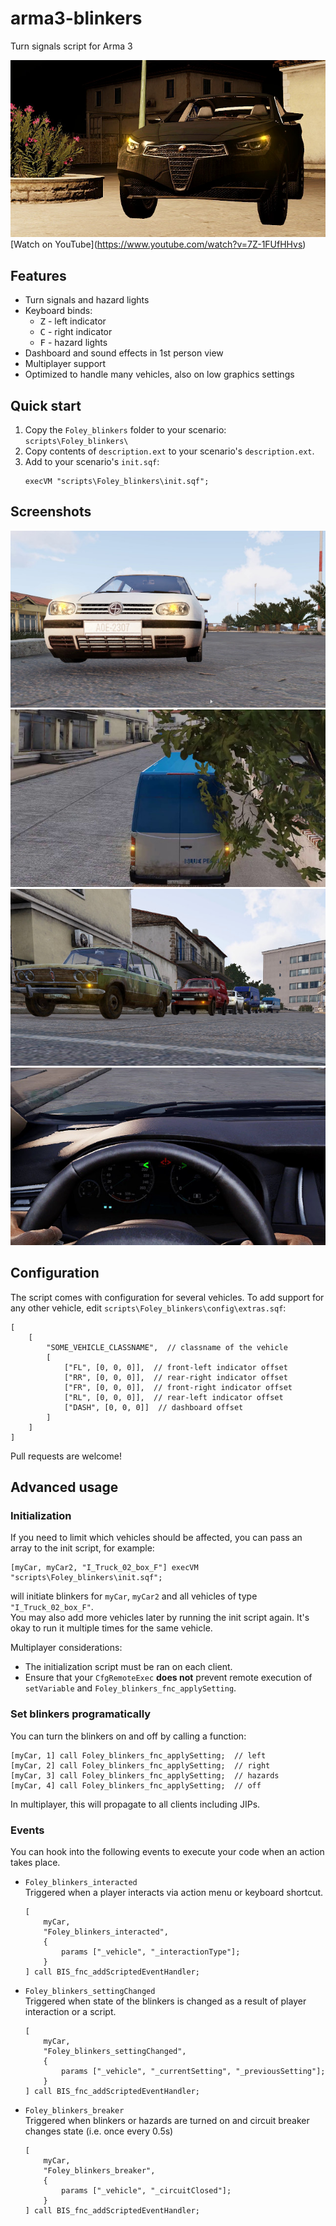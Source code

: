 # arma3-blinkers

Turn signals script for Arma 3

![Hazard lights at night](screenshots/hazard-lights-nighttime.jpg)\[Watch on YouTube](https://www.youtube.com/watch?v=7Z-1FUfHHvs)

## Features

* Turn signals and hazard lights
* Keyboard binds:
    * <kbd>Z</kbd> - left indicator
    * <kbd>C</kbd> - right indicator
    * <kbd>F</kbd> - hazard lights
* Dashboard and sound effects in 1st person view
* Multiplayer support
* Optimized to handle many vehicles, also on low graphics settings

## Quick start

1. Copy the `Foley_blinkers` folder to your scenario: `scripts\Foley_blinkers\`
2. Copy contents of `description.ext` to your scenario's `description.ext`.
3. Add to your scenario's `init.sqf`:
    ```sqf
    execVM "scripts\Foley_blinkers\init.sqf";
    ```

## Screenshots

![Hazard lights in daylight](screenshots/hazard-lights-daytime.jpg)
![Hazard lights from rear](screenshots/hazard-lights-rear.jpg)
![Left turn signals](screenshots/left-turn.jpg)
![Dashboard](screenshots/dashboard.jpg)

## Configuration

The script comes with configuration for several vehicles. To add support for any other vehicle, edit `scripts\Foley_blinkers\config\extras.sqf`:

```sqf
[
	[
		"SOME_VEHICLE_CLASSNAME",  // classname of the vehicle
		[
			["FL", [0, 0, 0]],  // front-left indicator offset
			["RR", [0, 0, 0]],  // rear-right indicator offset
			["FR", [0, 0, 0]],  // front-right indicator offset
			["RL", [0, 0, 0]],  // rear-left indicator offset
			["DASH", [0, 0, 0]]  // dashboard offset
		]
	]
]
```

Pull requests are welcome!

## Advanced usage

### Initialization

If you need to limit which vehicles should be affected, you can pass an array to the init script, for example:

```sqf
[myCar, myCar2, "I_Truck_02_box_F"] execVM "scripts\Foley_blinkers\init.sqf";
```

will initiate blinkers for `myCar`, `myCar2` and all vehicles of type `"I_Truck_02_box_F"`.\
You may also add more vehicles later by running the init script again. It's okay to run it multiple times for the same vehicle.

Multiplayer considerations:

* The initialization script must be ran on each client.
* Ensure that your `CfgRemoteExec` **does not** prevent remote execution of `setVariable` and `Foley_blinkers_fnc_applySetting`.

### Set blinkers programatically

You can turn the blinkers on and off by calling a function:

```sqf
[myCar, 1] call Foley_blinkers_fnc_applySetting;  // left
[myCar, 2] call Foley_blinkers_fnc_applySetting;  // right
[myCar, 3] call Foley_blinkers_fnc_applySetting;  // hazards
[myCar, 4] call Foley_blinkers_fnc_applySetting;  // off
```

In multiplayer, this will propagate to all clients including JIPs.


### Events

You can hook into the following events to execute your code when an action takes place.

* `Foley_blinkers_interacted`\
    Triggered when a player interacts via action menu or keyboard shortcut.

    ```sqf
    [
        myCar,
        "Foley_blinkers_interacted",
        {
            params ["_vehicle", "_interactionType"];
        }
    ] call BIS_fnc_addScriptedEventHandler;
    ```

* `Foley_blinkers_settingChanged`\
    Triggered when state of the blinkers is changed as a result of player interaction or a script.
    
    ```sqf
	[
		myCar,
		"Foley_blinkers_settingChanged",
		{
			params ["_vehicle", "_currentSetting", "_previousSetting"];
		}
	] call BIS_fnc_addScriptedEventHandler;
    ```

* `Foley_blinkers_breaker`\
    Triggered when blinkers or hazards are turned on and circuit breaker changes state (i.e. once every 0.5s)

    ```sqf
	[
		myCar,
		"Foley_blinkers_breaker",
		{
			params ["_vehicle", "_circuitClosed"];
		}
	] call BIS_fnc_addScriptedEventHandler;
    ```
